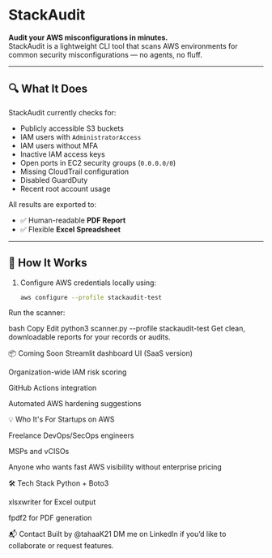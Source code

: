 # StackAudit

**Audit your AWS misconfigurations in minutes.**  
StackAudit is a lightweight CLI tool that scans AWS environments for common security misconfigurations — no agents, no fluff.

---

## 🔍 What It Does

StackAudit currently checks for:

- Publicly accessible S3 buckets
- IAM users with `AdministratorAccess`
- IAM users without MFA
- Inactive IAM access keys
- Open ports in EC2 security groups (`0.0.0.0/0`)
- Missing CloudTrail configuration
- Disabled GuardDuty
- Recent root account usage

All results are exported to:
- ✅ Human-readable **PDF Report**
- ✅ Flexible **Excel Spreadsheet**

---

## 🚀 How It Works

1. Configure AWS credentials locally using:

   ```bash
   aws configure --profile stackaudit-test
Run the scanner:

bash
Copy
Edit
python3 scanner.py --profile stackaudit-test
Get clean, downloadable reports for your records or audits.

📦 Coming Soon
Streamlit dashboard UI (SaaS version)

Organization-wide IAM risk scoring

GitHub Actions integration

Automated AWS hardening suggestions

💡 Who It's For
Startups on AWS

Freelance DevOps/SecOps engineers

MSPs and vCISOs

Anyone who wants fast AWS visibility without enterprise pricing

🛠 Tech Stack
Python + Boto3

xlsxwriter for Excel output

fpdf2 for PDF generation

📬 Contact
Built by @tahaaK21
DM me on LinkedIn if you’d like to collaborate or request features.

